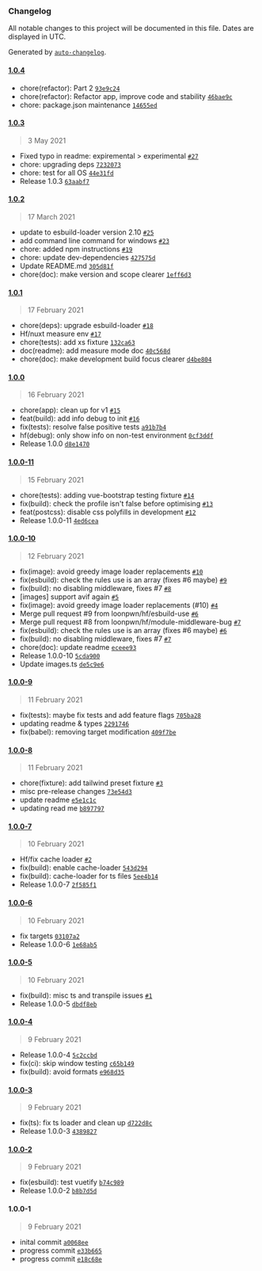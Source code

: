 ### Changelog

All notable changes to this project will be documented in this file. Dates are displayed in UTC.

Generated by [`auto-changelog`](https://github.com/CookPete/auto-changelog).

#### [1.0.4](https://github.com/loonpwn/nuxt-build-optimisations/compare/1.0.3...1.0.4)

- chore(refactor): Part 2 [`93e9c24`](https://github.com/loonpwn/nuxt-build-optimisations/commit/93e9c24a1445340ed9bfec7b344b6e250d4225d2)
- chore(refactor): Refactor app, improve code and stability [`46bae9c`](https://github.com/loonpwn/nuxt-build-optimisations/commit/46bae9ca3b383e172dced2befea120bce9c5654b)
- chore: package.json maintenance [`14655ed`](https://github.com/loonpwn/nuxt-build-optimisations/commit/14655edcd0f80716969e5fd8967d2bd3c9d25db1)

#### [1.0.3](https://github.com/loonpwn/nuxt-build-optimisations/compare/1.0.2...1.0.3)

> 3 May 2021

- Fixed typo in readme: expiremental &gt; experimental [`#27`](https://github.com/loonpwn/nuxt-build-optimisations/pull/27)
- chore: upgrading deps [`7232073`](https://github.com/loonpwn/nuxt-build-optimisations/commit/72320737228daa58e048c047537efd846178b795)
- chore: test for all OS [`44e31fd`](https://github.com/loonpwn/nuxt-build-optimisations/commit/44e31fd1e43d7481ee459eab04c06f03a15ee3e5)
- Release 1.0.3 [`63aabf7`](https://github.com/loonpwn/nuxt-build-optimisations/commit/63aabf75cebacb8b1b74a30e8f90ed1a9bb2b56f)

#### [1.0.2](https://github.com/loonpwn/nuxt-build-optimisations/compare/1.0.1...1.0.2)

> 17 March 2021

- update to esbuild-loader version 2.10 [`#25`](https://github.com/loonpwn/nuxt-build-optimisations/pull/25)
- add command line command for windows [`#23`](https://github.com/loonpwn/nuxt-build-optimisations/pull/23)
- chore: added npm instructions [`#19`](https://github.com/loonpwn/nuxt-build-optimisations/pull/19)
- chore: update dev-dependencies [`427575d`](https://github.com/loonpwn/nuxt-build-optimisations/commit/427575dcac76638c7344bb9f014fbdf1de5c2a3c)
- Update README.md [`305d81f`](https://github.com/loonpwn/nuxt-build-optimisations/commit/305d81fd02624c5311ab1da4841a7f608b52f5b1)
- chore(doc): make version and scope clearer [`1eff6d3`](https://github.com/loonpwn/nuxt-build-optimisations/commit/1eff6d3ac833583a9f970d1979abf6f64062189e)

#### [1.0.1](https://github.com/loonpwn/nuxt-build-optimisations/compare/1.0.0...1.0.1)

> 17 February 2021

- chore(deps): upgrade esbuild-loader [`#18`](https://github.com/loonpwn/nuxt-build-optimisations/pull/18)
- Hf/nuxt measure env [`#17`](https://github.com/loonpwn/nuxt-build-optimisations/pull/17)
- chore(tests): add xs fixture [`132ca63`](https://github.com/loonpwn/nuxt-build-optimisations/commit/132ca6350feb01d28088c0a03d25623b5f303d84)
- doc(readme): add measure mode doc [`40c568d`](https://github.com/loonpwn/nuxt-build-optimisations/commit/40c568d531a714b596b758ab1e7567e3c56704de)
- chore(doc): make development build focus clearer [`d4be804`](https://github.com/loonpwn/nuxt-build-optimisations/commit/d4be804e6c66d875fc531a4f76a67d33b8143858)

#### [1.0.0](https://github.com/loonpwn/nuxt-build-optimisations/compare/1.0.0-11...1.0.0)

> 16 February 2021

- chore(app): clean up for v1 [`#15`](https://github.com/loonpwn/nuxt-build-optimisations/pull/15)
- feat(build): add info debug to init [`#16`](https://github.com/loonpwn/nuxt-build-optimisations/pull/16)
- fix(tests): resolve false positive tests [`a91b7b4`](https://github.com/loonpwn/nuxt-build-optimisations/commit/a91b7b4c476f0d096c21381e2bec995377516403)
- hf(debug): only show info on non-test environment [`0cf3ddf`](https://github.com/loonpwn/nuxt-build-optimisations/commit/0cf3ddfe34c5a284d7511f4c18850dcf37165198)
- Release 1.0.0 [`d8e1470`](https://github.com/loonpwn/nuxt-build-optimisations/commit/d8e147025ce9d27ec62bca201820972b9a48b73a)

#### [1.0.0-11](https://github.com/loonpwn/nuxt-build-optimisations/compare/1.0.0-10...1.0.0-11)

> 15 February 2021

- chore(tests): adding vue-bootstrap testing fixture [`#14`](https://github.com/loonpwn/nuxt-build-optimisations/pull/14)
- fix(build): check the profile isn't false before optimising [`#13`](https://github.com/loonpwn/nuxt-build-optimisations/pull/13)
- feat(postcss): disable css polyfills in development [`#12`](https://github.com/loonpwn/nuxt-build-optimisations/pull/12)
- Release 1.0.0-11 [`4ed6cea`](https://github.com/loonpwn/nuxt-build-optimisations/commit/4ed6cea3201a8d46a367e76338f44199e4eac1a0)

#### [1.0.0-10](https://github.com/loonpwn/nuxt-build-optimisations/compare/1.0.0-9...1.0.0-10)

> 12 February 2021

- fix(image): avoid greedy image loader replacements [`#10`](https://github.com/loonpwn/nuxt-build-optimisations/pull/10)
- fix(esbuild): check the rules use is an array (fixes #6 maybe) [`#9`](https://github.com/loonpwn/nuxt-build-optimisations/pull/9)
- fix(build): no disabling middleware, fixes #7 [`#8`](https://github.com/loonpwn/nuxt-build-optimisations/pull/8)
- [images] support avif again [`#5`](https://github.com/loonpwn/nuxt-build-optimisations/pull/5)
- fix(image): avoid greedy image loader replacements (#10) [`#4`](https://github.com/loonpwn/nuxt-build-optimisations/issues/4)
- Merge pull request #9 from loonpwn/hf/esbuild-use [`#6`](https://github.com/loonpwn/nuxt-build-optimisations/issues/6)
- Merge pull request #8 from loonpwn/hf/module-middleware-bug [`#7`](https://github.com/loonpwn/nuxt-build-optimisations/issues/7)
- fix(esbuild): check the rules use is an array (fixes #6 maybe) [`#6`](https://github.com/loonpwn/nuxt-build-optimisations/issues/6)
- fix(build): no disabling middleware, fixes #7 [`#7`](https://github.com/loonpwn/nuxt-build-optimisations/issues/7)
- chore(doc): update readme [`eceee93`](https://github.com/loonpwn/nuxt-build-optimisations/commit/eceee933aed3b7b7fe128edf80277c814bec07fb)
- Release 1.0.0-10 [`5cda900`](https://github.com/loonpwn/nuxt-build-optimisations/commit/5cda900bc9781828fc04c1b6f2c7ce77133d7d32)
- Update images.ts [`de5c9e6`](https://github.com/loonpwn/nuxt-build-optimisations/commit/de5c9e623dd0359fcb2c05d757d23892988e2eee)

#### [1.0.0-9](https://github.com/loonpwn/nuxt-build-optimisations/compare/1.0.0-8...1.0.0-9)

> 11 February 2021

- fix(tests): maybe fix tests and add feature flags [`705ba28`](https://github.com/loonpwn/nuxt-build-optimisations/commit/705ba28d7f56a9415bee2bae73d0bd40be3260f6)
- updating readme & types [`2291746`](https://github.com/loonpwn/nuxt-build-optimisations/commit/22917464798651bd74365b279fd0c4715a2a7d20)
- fix(babel): removing target modification [`409f7be`](https://github.com/loonpwn/nuxt-build-optimisations/commit/409f7bee4143b9877fe91e80de9313f0f0da228a)

#### [1.0.0-8](https://github.com/loonpwn/nuxt-build-optimisations/compare/1.0.0-7...1.0.0-8)

> 11 February 2021

- chore(fixture): add tailwind preset fixture [`#3`](https://github.com/loonpwn/nuxt-build-optimisations/pull/3)
- misc pre-release changes [`73e54d3`](https://github.com/loonpwn/nuxt-build-optimisations/commit/73e54d3744c9104da7c8df83fef9f0632dacbbf2)
- update readme [`e5e1c1c`](https://github.com/loonpwn/nuxt-build-optimisations/commit/e5e1c1c5e027bad2ddfdc1f26ab83384ca4da604)
- updating read me [`b897797`](https://github.com/loonpwn/nuxt-build-optimisations/commit/b897797ac45b335b8ac71ae3d08c1358c00d49ca)

#### [1.0.0-7](https://github.com/loonpwn/nuxt-build-optimisations/compare/1.0.0-6...1.0.0-7)

> 10 February 2021

- Hf/fix cache loader [`#2`](https://github.com/loonpwn/nuxt-build-optimisations/pull/2)
- fix(build): enable cache-loader [`543d294`](https://github.com/loonpwn/nuxt-build-optimisations/commit/543d29470c4033ed67b41fc4dc15c3bce6fd18f1)
- fix(build): cache-loader for ts files [`5ee4b14`](https://github.com/loonpwn/nuxt-build-optimisations/commit/5ee4b14af9b27b1c0559410ea79831c1013c766f)
- Release 1.0.0-7 [`2f585f1`](https://github.com/loonpwn/nuxt-build-optimisations/commit/2f585f1d18ab25d7bd7f7749a60806d4b8b7a07e)

#### [1.0.0-6](https://github.com/loonpwn/nuxt-build-optimisations/compare/1.0.0-5...1.0.0-6)

> 10 February 2021

- fix targets [`03107a2`](https://github.com/loonpwn/nuxt-build-optimisations/commit/03107a23790a0a0856da6c0598bc89554d858fe4)
- Release 1.0.0-6 [`1e68ab5`](https://github.com/loonpwn/nuxt-build-optimisations/commit/1e68ab50115a4bcf1e02bdaa857907226dd109ce)

#### [1.0.0-5](https://github.com/loonpwn/nuxt-build-optimisations/compare/1.0.0-4...1.0.0-5)

> 10 February 2021

- fix(build): misc ts and transpile issues [`#1`](https://github.com/loonpwn/nuxt-build-optimisations/pull/1)
- Release 1.0.0-5 [`dbdf8eb`](https://github.com/loonpwn/nuxt-build-optimisations/commit/dbdf8eb5b8b2ca4f7ecd90accfc744a0e9b62b2d)

#### [1.0.0-4](https://github.com/loonpwn/nuxt-build-optimisations/compare/1.0.0-3...1.0.0-4)

> 9 February 2021

- Release 1.0.0-4 [`5c2ccbd`](https://github.com/loonpwn/nuxt-build-optimisations/commit/5c2ccbd2fbf8dd0e12baac61ae904886afc236ba)
- fix(ci): skip window testing [`c65b149`](https://github.com/loonpwn/nuxt-build-optimisations/commit/c65b149c70b068f3b25fd18e3079e195b2764173)
- fix(build): avoid formats [`e968d35`](https://github.com/loonpwn/nuxt-build-optimisations/commit/e968d35a442e48763dc237f4eee8b996b14039ba)

#### [1.0.0-3](https://github.com/loonpwn/nuxt-build-optimisations/compare/1.0.0-2...1.0.0-3)

> 9 February 2021

- fix(ts): fix ts loader and clean up [`d722d8c`](https://github.com/loonpwn/nuxt-build-optimisations/commit/d722d8ccc8b79aa61ed0148eb82f385297d15061)
- Release 1.0.0-3 [`4389827`](https://github.com/loonpwn/nuxt-build-optimisations/commit/4389827d73a213d6f54696cbb261b8ab3166c653)

#### [1.0.0-2](https://github.com/loonpwn/nuxt-build-optimisations/compare/1.0.0-1...1.0.0-2)

> 9 February 2021

- fix(esbuild): test vuetify [`b74c989`](https://github.com/loonpwn/nuxt-build-optimisations/commit/b74c98946f8d670c9484c092d2aa7246f00f6c30)
- Release 1.0.0-2 [`b8b7d5d`](https://github.com/loonpwn/nuxt-build-optimisations/commit/b8b7d5d01ce1db2d755188f97846c4da99e2f142)

#### 1.0.0-1

> 9 February 2021

- inital commit [`a0068ee`](https://github.com/loonpwn/nuxt-build-optimisations/commit/a0068ee41fa40addfa6a60caa6f19be3b5fa0497)
- progress commit [`e33b665`](https://github.com/loonpwn/nuxt-build-optimisations/commit/e33b6659b10f59c6bfb5671a92ea985e001bcdd9)
- progress commit [`e18c68e`](https://github.com/loonpwn/nuxt-build-optimisations/commit/e18c68ecaf3f6eb1e677300c723dca469868412b)
